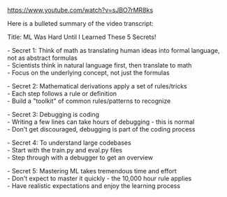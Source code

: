 https://www.youtube.com/watch?v=sJBO7rMR8ks

Here is a bulleted summary of the video transcript:

Title: ML Was Hard Until I Learned These 5 Secrets!

\- Secret 1: Think of math as translating human ideas into formal language, not as abstract formulas  
\- Scientists think in natural language first, then translate to math  
\- Focus on the underlying concept, not just the formulas

\- Secret 2: Mathematical derivations apply a set of rules/tricks  
\- Each step follows a rule or definition  
\- Build a "toolkit" of common rules/patterns to recognize

\- Secret 3: Debugging is coding  
\- Writing a few lines can take hours of debugging - this is normal  
\- Don't get discouraged, debugging is part of the coding process

\- Secret 4: To understand large codebases  
\- Start with the train.py and eval.py files  
\- Step through with a debugger to get an overview

\- Secret 5: Mastering ML takes tremendous time and effort  
\- Don't expect to master it quickly - the 10,000 hour rule applies  
\- Have realistic expectations and enjoy the learning process